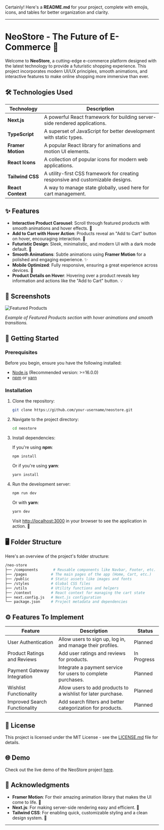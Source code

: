 Certainly! Here's a **README.md** for your project, complete with emojis, icons, and tables for better organization and clarity.

---

# NeoStore - The Future of E-Commerce 🚀

Welcome to **NeoStore**, a cutting-edge e-commerce platform designed with the latest technology to provide a futuristic shopping experience. This project incorporates modern UI/UX principles, smooth animations, and interactive features to make online shopping more immersive than ever.

## 🛠️ Technologies Used

| Technology      | Description                                                                 |
|-----------------|-----------------------------------------------------------------------------|
| **Next.js**     | A powerful React framework for building server-side rendered applications. |
| **TypeScript**  | A superset of JavaScript for better development with static types.          |
| **Framer Motion** | A popular React library for animations and motion UI elements.             |
| **React Icons** | A collection of popular icons for modern web applications.                  |
| **Tailwind CSS**| A utility-first CSS framework for creating responsive and customizable designs. |
| **React Context** | A way to manage state globally, used here for cart management.            |

## ✨ Features

- **Interactive Product Carousel**: Scroll through featured products with smooth animations and hover effects. 📸
- **Add to Cart with Hover Action**: Products reveal an "Add to Cart" button on hover, encouraging interaction. 🛒
- **Futuristic Design**: Sleek, minimalistic, and modern UI with a dark mode default. 🌙
- **Smooth Animations**: Subtle animations using **Framer Motion** for a polished and engaging experience. ✨
- **Mobile Optimized**: Fully responsive, ensuring a great experience across devices. 📱
- **Product Details on Hover**: Hovering over a product reveals key information and actions like the "Add to Cart" button. 💡

## 📸 Screenshots

![Featured Products](https://via.placeholder.com/1200x600.png?text=Featured+Products+Section)

*Example of Featured Products section with hover animations and smooth transitions.*

## 🚀 Getting Started

### Prerequisites

Before you begin, ensure you have the following installed:

- [Node.js](https://nodejs.org/) (Recommended version: >=16.0.0)
- [npm](https://www.npmjs.com/) or [yarn](https://yarnpkg.com/)

### Installation

1. Clone the repository:

   ```bash
   git clone https://github.com/your-username/neostore.git
   ```

2. Navigate to the project directory:

   ```bash
   cd neostore
   ```

3. Install dependencies:

   If you're using **npm**:

   ```bash
   npm install
   ```

   Or if you're using **yarn**:

   ```bash
   yarn install
   ```

4. Run the development server:

   ```bash
   npm run dev
   ```

   Or with **yarn**:

   ```bash
   yarn dev
   ```

   Visit [http://localhost:3000](http://localhost:3000) in your browser to see the application in action. 🎉

## 🖥️ Folder Structure

Here's an overview of the project's folder structure:

```bash
/neo-store
├── /components       # Reusable components like Navbar, Footer, etc.
├── /pages           # The main pages of the app (Home, Cart, etc.)
├── /public          # Static assets like images and fonts
├── /styles          # Global CSS files
├── /utils           # Utility functions and helpers
├── /context         # React context for managing the cart state
├── next.config.js   # Next.js configuration
└── package.json     # Project metadata and dependencies
```

## ⚙️ Features To Implement

| Feature                       | Description                                                           | Status  |
|-------------------------------|-----------------------------------------------------------------------|---------|
| User Authentication            | Allow users to sign up, log in, and manage their profiles.            | Planned |
| Product Ratings and Reviews    | Add user ratings and reviews for products.                            | In Progress |
| Payment Gateway Integration    | Integrate a payment service for users to complete purchases.          | Planned |
| Wishlist Functionality         | Allow users to add products to a wishlist for later purchase.         | Planned |
| Improved Search Functionality  | Add search filters and better categorization for products.            | Planned |

## 📝 License

This project is licensed under the MIT License - see the [LICENSE.md](LICENSE.md) file for details.

## 🌐 Demo

Check out the live demo of the NeoStore project [here](https://neostore-swart.vercel.app/).

## 🎉 Acknowledgments

- **Framer Motion**: For their amazing animation library that makes the UI come to life. 🌟
- **Next.js**: For making server-side rendering easy and efficient. 🚀
- **Tailwind CSS**: For enabling quick, customizable styling and a clean design system. 🎨

---